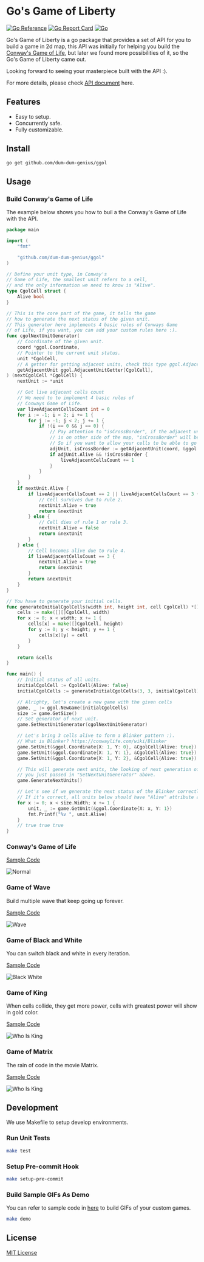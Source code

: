 # Go's Game of Liberty

[![Go Reference](https://pkg.go.dev/badge/github.com/dum-dum-genius/ggol.svg)](https://pkg.go.dev/github.com/dum-dum-genius/ggol)
[![Go Report Card](https://goreportcard.com/badge/github.com/dum-dum-genius/ggol)](https://goreportcard.com/report/github.com/dum-dum-genius/ggol)
[![Go](https://github.com/dum-dum-genius/ggol/actions/workflows/go.yml/badge.svg)](https://github.com/dum-dum-genius/ggol/actions/workflows/go.yml)

Go's Game of Liberty is a go package that provides a set of API for you to build a game in 2d map, this API was initially for helping you build the [Conway's Game of Life](https://en.wikipedia.org/wiki/Conway%27s_Game_of_Life), but later we found more possibilities of it, so the Go's Game of Liberty came out.

Looking forward to seeing your masterpiece built with the API :).

For more details, please check [API document](https://pkg.go.dev/github.com/dum-dum-genius/ggol) here.

## Features

* Easy to setup.
* Concurrently safe.
* Fully customizable.

## Install

```bash
go get github.com/dum-dum-genius/ggol
```

## Usage

### Build Conway's Game of Life

The example below shows you how to buil a the Conway's Game of Life with the API.

```go
package main

import (
    "fmt"

    "github.com/dum-dum-genius/ggol"
)

// Define your unit type, in Conway's
// Game of Life, the smallest unit refers to a cell,
// and the only information we need to know is "Alive".
type CgolCell struct {
    Alive bool
}

// This is the core part of the game, it tells the game
// how to generate the next status of the given unit.
// This generator here implements 4 basic rules of Conways Game
// of Life, if you want, you can add your custom rules here :).
func cgolNextUnitGenerator(
    // Coordinate of the given unit.
    coord *ggol.Coordinate,
    // Pointer to the current unit status.
    unit *CgolCell,
    // A getter for getting adjacent units, check this type ggol.AdjacentUnitGetter[T] for details.
    getAdjacentUnit ggol.AdjacentUnitGetter[CgolCell],
) (nextCgolCell *CgolCell) {
    nextUnit := *unit

    // Get live adjacent cells count
    // We need to to implement 4 basic rules of
    // Conways Game of Life.
    var liveAdjacentCellsCount int = 0
    for i := -1; i < 2; i += 1 {
        for j := -1; j < 2; j += 1 {
            if !(i == 0 && j == 0) {
                // Pay attention to "isCrossBorder", if the adjacent unit in the relative coordinate
                // is on other side of the map, "isCrossBorder" will be true.
                // So if you want to allow your cells to be able to go beyond border, ignore "isCrossBorder" here.
                adjUnit, isCrossBorder := getAdjacentUnit(coord, &ggol.Coordinate{X: i, Y: j})
                if adjUnit.Alive && !isCrossBorder {
                    liveAdjacentCellsCount += 1
                }
            }
        }
    }
    if nextUnit.Alive {
        if liveAdjacentCellsCount == 2 || liveAdjacentCellsCount == 3 {
            // Cell survives due to rule 2.
            nextUnit.Alive = true
            return &nextUnit
        } else {
            // Cell dies of rule 1 or rule 3.
            nextUnit.Alive = false
            return &nextUnit
        }
    } else {
        // Cell becomes alive due to rule 4.
        if liveAdjacentCellsCount == 3 {
            nextUnit.Alive = true
            return &nextUnit
        }
        return &nextUnit
    }
}

// You have to generate your initial cells.
func generateInitialCgolCells(width int, height int, cell CgolCell) *[][]CgolCell {
	cells := make([][]CgolCell, width)
	for x := 0; x < width; x += 1 {
		cells[x] = make([]CgolCell, height)
		for y := 0; y < height; y += 1 {
			cells[x][y] = cell
		}
	}

	return &cells
}

func main() {
    // Initial status of all units.
    initialCgolCell := CgolCell{Alive: false}
    initialCgolCells := generateInitialCgolCells(3, 3, initialCgolCell)

    // Alrighty, let's create a new game with the given cells
    game, _ := ggol.NewGame(initialCgolCells)
    size := game.GetSize()
    // Set generator of next unit.
    game.SetNextUnitGenerator(cgolNextUnitGenerator)

    // Let's bring 3 cells alive to form a Blinker pattern :).
    // What is Blinker? https://conwaylife.com/wiki/Blinker
    game.SetUnit(&ggol.Coordinate{X: 1, Y: 0}, &CgolCell{Alive: true})
    game.SetUnit(&ggol.Coordinate{X: 1, Y: 1}, &CgolCell{Alive: true})
    game.SetUnit(&ggol.Coordinate{X: 1, Y: 2}, &CgolCell{Alive: true})

    // This will generate next units, the looking of next generation of units is depending on "cgolNextUnitGenerator"
    // you just passed in "SetNextUnitGenerator" above.
    game.GenerateNextUnits()

    // Let's see if we generate the next status of the Blinker correctly.
    // If it's correct, all units below should have "Alive" attribute as true.
    for x := 0; x < size.Width; x += 1 {
        unit, _ := game.GetUnit(&ggol.Coordinate{X: x, Y: 1})
        fmt.Printf("%v ", unit.Alive)
    }
    // true true true
}
```

### Conway's Game of Life

[Sample Code](./example/conways_game_of_life.go)

![Normal](./doc/conways_game_of_life.gif)

### Game of Wave

Build multiple wave that keep going up forever.

[Sample Code](./example/game_of_wave.go)

![Wave](./doc/game_of_wave.gif)

### Game of Black and White

You can switch black and white in every iteration.

[Sample Code](./example/game_of_black_and_white.go)

![Black White](./doc/game_of_black_and_white.gif)

### Game of King

When cells collide, they get more power, cells with greatest power will show in gold color.

[Sample Code](./example/game_of_king.go)

![Who Is King](./doc/game_of_king.gif)

### Game of Matrix

The rain of code in the movie Matrix.

[Sample Code](./example/game_of_matrix.go)

![Who Is King](./doc/game_of_matrix.gif)

## Development

We use Makefile to setup develop environments.

### Run Unit Tests

```bash
make test
```

### Setup Pre-commit Hook

```bash
make setup-pre-commit
```

### Build Sample GIFs As Demo

You can refer to sample code in [here](./example/) to build GIFs of your custom games.

```bash
make demo
```

## License

[MIT License](./LICENSE)
